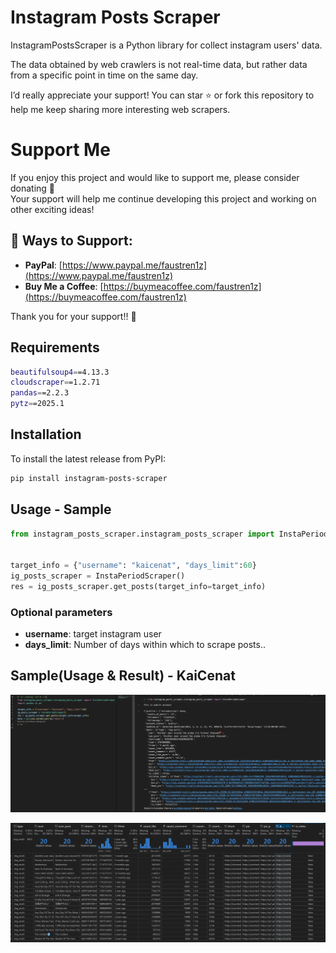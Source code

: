 # Instagram Posts Scraper

InstagramPostsScraper is a Python library for collect instagram users' data.

The data obtained by web crawlers is not real-time data, but rather data from a specific point in time on the same day.

I’d really appreciate your support! You can star ⭐ or fork this repository to help me keep sharing more interesting web scrapers.

# Support Me

If you enjoy this project and would like to support me, please consider donating 🙌  
Your support will help me continue developing this project and working on other exciting ideas!

## 💖 Ways to Support:

- **PayPal**: [https://www.paypal.me/faustren1z](https://www.paypal.me/faustren1z)
- **Buy Me a Coffee**: [https://buymeacoffee.com/faustren1z](https://buymeacoffee.com/faustren1z)

Thank you for your support!! 🎉


## Requirements
```bash
beautifulsoup4==4.13.3
cloudscraper==1.2.71
pandas==2.2.3
pytz==2025.1
```

## Installation

To install the latest release from PyPI:

```sh
pip install instagram-posts-scraper
```

## Usage - Sample

```python
from instagram_posts_scraper.instagram_posts_scraper import InstaPeriodScraper


target_info = {"username": "kaicenat", "days_limit":60}
ig_posts_scraper = InstaPeriodScraper()
res = ig_posts_scraper.get_posts(target_info=target_info)
```

### Optional parameters

- **username**: target instagram user 
- **days_limit**: Number of days within which to scrape posts..

## Sample(Usage & Result) - KaiCenat
![image](https://github.com/FaustRen/instagram-posts-scraper/blob/main/usage.png)

![image](https://github.com/FaustRen/instagram-posts-scraper/blob/main/scraped_posts.png)